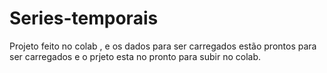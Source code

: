 # Series-temporais


Projeto feito no colab , e os dados para ser carregados estão prontos para ser carregados e o prjeto esta no pronto para subir no colab.


